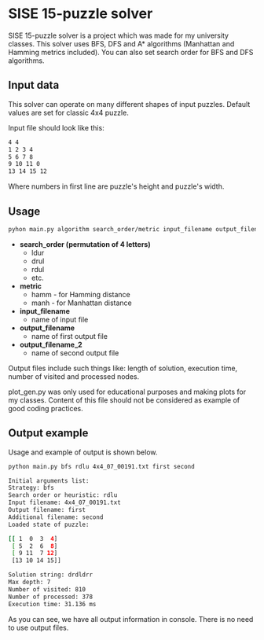 # SISE 15-puzzle solver

SISE 15-puzzle solver is a project which was made for my university classes.
This solver uses BFS, DFS and A* algorithms (Manhattan and Hamming metrics included).
You can also set search order for BFS and DFS algorithms.

## Input data

This solver can operate on many different shapes of input puzzles. Default values are set for classic 4x4 puzzle.

Input file should look like this:

```bash
4 4
1 2 3 4
5 6 7 8
9 10 11 0
13 14 15 12
```

Where numbers in first line are puzzle's height and puzzle's width.

## Usage

```bash
pyhon main.py algorithm search_order/metric input_filename output_filename output_filename_2
```

* **search_order (permutation of 4 letters)**
    * ldur
    * drul
    * rdul
    * etc.
* **metric**
    * hamm - for Hamming distance
    * manh - for Manhattan distance
* **input_filename**  
    * name of input file
* **output_filename**
    * name of first output file
* **output_filename_2**
    * name of second output file

Output files include such things like: length of solution, execution time, number of visited and processed nodes.

plot_gen.py was only used for educational purposes and making plots for my classes. Content of this file should not be considered as example of good coding practices.

## Output example

Usage and example of output is shown below.

```bash
python main.py bfs rdlu 4x4_07_00191.txt first second

Initial arguments list:
Strategy: bfs
Search order or heuristic: rdlu
Input filename: 4x4_07_00191.txt
Output filename: first
Additional filename: second
Loaded state of puzzle:

[[ 1  0  3  4]
 [ 5  2  6  8]
 [ 9 11  7 12]
 [13 10 14 15]]

Solution string: drdldrr
Max depth: 7
Number of visited: 810
Number of processed: 378
Execution time: 31.136 ms
```

As you can see, we have all output information in console. There is no need to use output files.